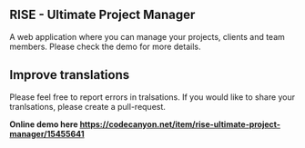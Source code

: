 RISE - Ultimate Project Manager
------------------
A web application where you can manage your projects, clients and team members.
Please check the demo for more details.

Improve translations
------------------
Please feel free to report errors in tralsations. 
If you would like to share your tranlsations, please create a pull-request.

**Online demo here https://codecanyon.net/item/rise-ultimate-project-manager/15455641**

